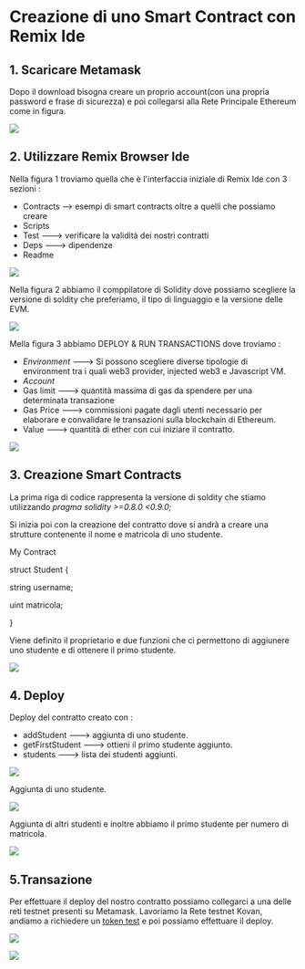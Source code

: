 # Creazione di uno Smart Contract con Remix Ide

## 1. Scaricare Metamask
Dopo il download bisogna creare un proprio account(con una propria password e frase di sicurezza)
e poi collegarsi alla Rete Principale Ethereum come in figura.

![](https://github.com/Erxhes/progetto/blob/main/image/matamassk.png)

## 2. Utilizzare Remix Browser Ide 

 Nella figura 1 troviamo quella che è l'interfaccia iniziale di Remix Ide con 3 sezioni : 
 - Contracts --> esempi di smart contracts oltre a quelli che possiamo creare
 - Scripts
 - Test ---> verificare la validità dei nostri contratti
 - Deps ---> dipendenze 
 - Readme 

![](https://github.com/Erxhes/progetto/blob/main/image/foto1.png)
 
 Nella figura 2 abbiamo il comppilatore di Solidity dove possiamo scegliere la versione di soldity che preferiamo, il tipo di linguaggio e la versione delle EVM.

![](https://github.com/Erxhes/progetto/blob/main/image/figura2.png)

 Mella figura 3 abbiamo DEPLOY & RUN TRANSACTIONS dove troviamo : 
 - *Environment* ---> Si possono scegliere diverse tipologie di environment tra i quali
  web3 provider, injected web3 e Javascript VM.
 - *Account* 
 - Gas limit ---> quantità massima di gas da spendere per una determinata transazione
 - Gas Price ---> commissioni pagate dagli utenti necessario per elaborare e convalidare le transazioni sulla blockchain di Ethereum.
 - Value ---> quantità di ether con cui iniziare il contratto.

![](https://github.com/Erxhes/progetto/blob/main/image/figura3bis.png)
 
## 3.  Creazione Smart Contracts 

La prima riga di codice rappresenta la versione di soldity che stiamo utilizzando 
 *pragma solidity >=0.8.0 <0.9.0;*
 
 Si inizia poi con la creazione del contratto dove si andrà a creare una strutture contenente il nome e matricola di uno studente.
 
 My Contract
 
 struct Student {
 
 string username;
 
 uint matricola;

}

    
Viene definito il proprietario e due funzioni che ci permettono di aggiunere uno studente e di ottenere il primo studente.

![](https://github.com/Erxhes/progetto/blob/main/image/Figura%204.png)


## 4. Deploy

Deploy del contratto creato con : 
 
 - addStudent ---> aggiunta di uno studente.
 - getFirstStudent ---> ottieni il primo studente aggiunto.
 - students ---> lista dei studenti aggiunti.

![](https://github.com/Erxhes/progetto/blob/main/image/deploy.png)


Aggiunta di uno studente.

![](https://github.com/Erxhes/progetto/blob/main/image/FirstStudent.png)

Aggiunta di altri studenti e inoltre abbiamo il primo studente per numero di matricola.


![](https://github.com/Erxhes/progetto/blob/main/image/secondoStudente.png)

## 5.Transazione 

Per effettuare il deploy del nostro contratto possiamo collegarci a una delle reti testnet presenti su Metamask.
Lavoriamo la Rete testnet Kovan, andiamo a richiedere un [token test](https://gitter.im/kovan-testnet/faucet) e poi possiamo effettuare il deploy. 

![](https://github.com/Erxhes/progetto/blob/main/image/testKovanbi.png) 


![](https://github.com/Erxhes/progetto/blob/main/image/distribuzione%20bi.png)
